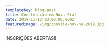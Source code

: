 ```yaml
---
templateKey: blog-post
title: Constelação em Nova Era!
date: 2019-11-12T03:00:00.000Z
featuredimage: /img/convite-nov-ne-2019.jpg
---
```

INSCRIÇÕES ABERTAS!!
